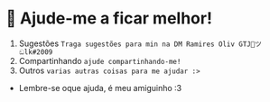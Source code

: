 # 📑 Ajude-me a ficar melhor!

1. Sugestões `Traga sugestões para min na DM Ramires Oliv GTJ🐺ツඞlk#2009`
2. Compartinhando `ajude compartinhando-me!`
3. Outros `varias autras coisas para me ajudar :>`

* Lembre-se oque ajuda, é meu amiguinho :3
